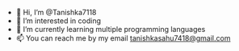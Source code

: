 - 👋 Hi, I’m @Tanishka7118
- 👀 I’m interested in coding
- 🌱 I’m currently learning multiple programming languages
- 📫 You can reach me by my email tanishkasahu7418@gmail.com


<!---
Tanishka7118/Tanishka7118 is a ✨ special ✨ repository because its `README.md` (this file) appears on your GitHub profile.
You can click the Preview link to take a look at your changes.
--->
